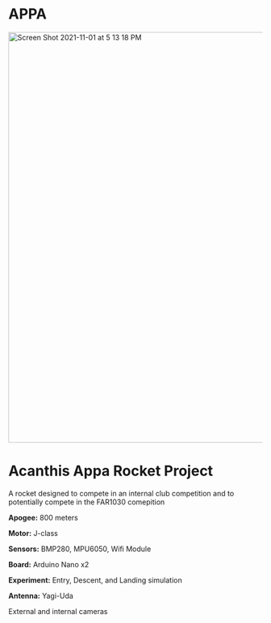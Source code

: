 # APPA
<img width="814" alt="Screen Shot 2021-11-01 at 5 13 18 PM" src="https://user-images.githubusercontent.com/66270571/139745261-aac98ada-21f2-43ed-bca1-72166e0ecbf2.png">

# Acanthis Appa Rocket Project

A rocket designed to compete in an internal club competition and to potentially compete in the FAR1030 comepition

**Apogee:** 800 meters

**Motor:** J-class

**Sensors:** BMP280, MPU6050, Wifi Module

**Board:** Arduino Nano x2 

**Experiment:** Entry, Descent, and Landing simulation 

**Antenna:**  Yagi-Uda

External and internal cameras
